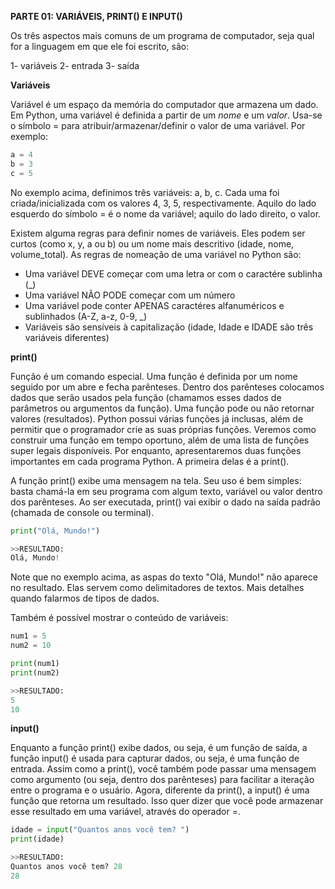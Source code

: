 **PARTE 01: VARIÁVEIS, PRINT() E INPUT()**

Os três aspectos mais comuns de um programa de computador, seja qual for a linguagem em que ele foi escrito, são:

1- variáveis
2- entrada
3- saída

**Variáveis**

Variável é um espaço da memória do computador que armazena um dado. Em Python, uma variável é definida a partir de um *nome* e um *valor*. Usa-se o símbolo = para atribuir/armazenar/definir o valor de uma variável. Por exemplo:

```python
a = 4
b = 3
c = 5
```

No exemplo acima, definimos três variáveis: a, b, c. Cada uma foi criada/inicializada com os valores 4, 3, 5, respectivamente. Aquilo do lado esquerdo do símbolo = é o nome da variável; aquilo do lado direito, o valor.

Existem alguma regras para definir nomes de variáveis. Eles podem ser curtos (como x, y, a ou b) ou um nome mais descritivo (idade, nome, volume_total). As regras de nomeação de uma variável no Python são:

- Uma variável DEVE começar com uma letra or com o caractére sublinha (_)
- Uma variável NÃO PODE começar com um número
- Uma variável pode conter APENAS caractéres alfanuméricos e sublinhados (A-Z, a-z, 0-9, _)
- Variáveis são sensíveis à capitalização (idade, Idade e IDADE são três variáveis diferentes)

**print()**

Função é um comando especial. Uma função é definida por um nome seguido por um abre e fecha parênteses. Dentro dos parênteses colocamos dados que serão usados pela função (chamamos esses dados de parâmetros ou argumentos da função). Uma função pode ou não retornar valores (resultados). Python possui várias funções já inclusas, além de permitir que o programador crie as suas próprias funções. Veremos como construir uma função em tempo oportuno, além de uma lista de funções super legais disponíveis. Por enquanto, apresentaremos duas funções importantes em cada programa Python. A primeira delas é a print().

A função print() exibe uma mensagem na tela. Seu uso é bem simples: basta chamá-la em seu programa com algum texto, variável ou valor dentro dos parênteses. Ao ser executada, print() vai exibir o dado na saída padrão (chamada de console ou terminal).

```python
print("Olá, Mundo!")

>>RESULTADO:
Olá, Mundo!
```

Note que no exemplo acima, as aspas do texto "Olá, Mundo!" não aparece no resultado. Elas servem como delimitadores de textos. Mais detalhes quando falarmos de tipos de dados.

Também é possível mostrar o conteúdo de variáveis:

```python
num1 = 5
num2 = 10

print(num1)
print(num2)

>>RESULTADO:
5
10
```

**input()**

Enquanto a função print() exibe dados, ou seja, é um função de saída, a função input() é usada para capturar dados, ou seja, é uma função de entrada. Assim como a print(), você também pode passar uma mensagem como argumento (ou seja, dentro dos parênteses) para facilitar a iteração entre o programa e o usuário. Agora, diferente da print(), a input() é uma função que retorna um resultado. Isso quer dizer que você pode armazenar esse resultado em uma variável, através do operador =.

```python
idade = input("Quantos anos você tem? ")
print(idade)

>>RESULTADO:
Quantos anos você tem? 28
28
```
